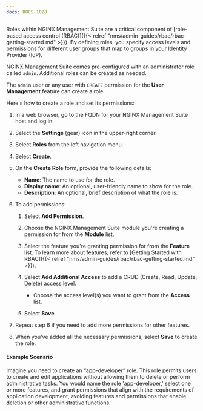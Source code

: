 ```yaml
---
docs: DOCS-1028
---
```


Roles within NGINX Management Suite are a critical component of [role-based access control (RBAC)]({{< relref "nms/admin-guides/rbac/rbac-getting-started.md" >}}). By defining roles, you specify access levels and permissions for different user groups that map to groups in your Identity Provider (IdP). 

NGINX Management Suite comes pre-configured with an administrator role called `admin`. Additional roles can be created as needed.

The `admin` user or any user with `CREATE` permission for the **User Management** feature can create a role.

Here's how to create a role and set its permissions:

1. In a web browser, go to the FQDN for your NGINX Management Suite host and log in.
2. Select the **Settings** (gear) icon in the upper-right corner.
3. Select **Roles** from the left navigation menu.
4. Select **Create**.
5. On the **Create Role** form, provide the following details:

   - **Name**: The name to use for the role.
   - **Display name**: An optional, user-friendly name to show for the role.
   - **Description**: An optional, brief description of what the role is.

6. To add permissions:

   1. Select **Add Permission**.
   2. Choose the NGINX Management Suite module you're creating a permission for from the **Module** list.
   3. Select the feature you're granting permission for from the **Feature** list. To learn more about features, refer to [Getting Started with RBAC]({{< relref "nms/admin-guides/rbac/rbac-getting-started.md" >}}).
   4. Select **Add Additional Access** to add a CRUD (Create, Read, Update, Delete) access level.

      - Choose the access level(s) you want to grant from the **Access** list.

   5. Select **Save**.

7. Repeat step 6 if you need to add more permissions for other features.
8. When you've added all the necessary permissions, select **Save** to create the role.

#### Example Scenario

Imagine you need to create an “app-developer” role. This role permits users to create and edit applications without allowing them to delete or perform administrative tasks. You would name the role 'app-developer,' select one or more features, and grant permissions that align with the requirements of application development, avoiding features and permissions that enable deletion or other administrative functions.